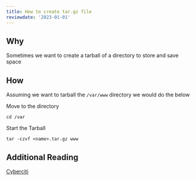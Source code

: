 ```yaml
---
title: How to create tar.gz file
reviewdate: '2023-01-01'
---
```


## Why

Sometimes we want to create a tarball of a directory to store and save space

## How

Assuming we want to tarball the `/var/www` directory we would do the below

Move to the directory

```shell
cd /var
```

Start the Tarball

```shell
tar -czvf <name>.tar.gz www
```

## Additional Reading

[Cyberciti](https://www.cyberciti.biz/faq/how-to-create-tar-gz-file-in-linux-using-command-line/)